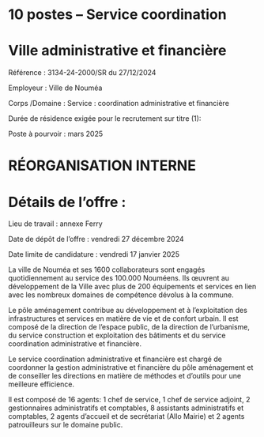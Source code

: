 # 10 postes – Service coordination

# Ville administrative et financière

Référence : 3134-24-2000/SR du 27/12/2024

Employeur : Ville de Nouméa

Corps /Domaine : Service : coordination administrative et financière

Durée de résidence exigée pour le recrutement sur titre (1):

Poste à pourvoir : mars 2025

# RÉORGANISATION INTERNE

# Détails de l’offre :

Lieu de travail : annexe Ferry

Date de dépôt de l’offre : vendredi 27 décembre 2024

Date limite de candidature : vendredi 17 janvier 2025

La ville de Nouméa et ses 1600 collaborateurs sont engagés quotidiennement au service des 100.000 Nouméens. Ils œuvrent au développement de la Ville avec plus de 200 équipements et services en lien avec les nombreux domaines de compétence dévolus à la commune.

Le pôle aménagement contribue au développement et à l’exploitation des infrastructures et services en matière de vie et de confort urbain. Il est composé de la direction de l’espace public, de la direction de l’urbanisme, du service construction et exploitation des bâtiments et du service coordination administrative et financière.

Le service coordination administrative et financière est chargé de coordonner la gestion administrative et financière du pôle aménagement et de conseiller les directions en matière de méthodes et d’outils pour une meilleure efficience.

Il est composé de 16 agents: 1 chef de service, 1 chef de service adjoint, 2 gestionnaires administratifs et comptables, 8 assistants administratifs et comptables, 2 agents d’accueil et de secrétariat (Allo Mairie) et 2 agents patrouilleurs sur le domaine public.